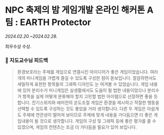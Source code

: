 # NPC 축제의 밤 게임개발 온라인 해커톤 A팀 : EARTH Protector
_2024.02.20.~2024.02.28._

최우수상 수상.

### 💽 지도교수님 피드백
 > 환경보호라는 주제를 게임으로 연결시킨 아이디어가 좋은 게임이었습니다. 여러 개의 미니게임을 가볍게 즐길 수 있도록 구성한 점이 돋보입니다. 깔끔하면서도 세밀하게 표현한 항목들의 그래픽 디자인도 눈 여겨볼 수 있었습니다. 게임 내용에 있어 분리수거 미니게임은 실생활에서도 도움이 될 법한 내용이었으나 분리수거 항목을 실제 어떻게 분류해야 할지 고민할 법한 아이템으로 선정하면 좋을 듯 합니다. 전기스위치와 에어컨의 온도조절 게임은 환경을 제시하고 적절한 행동을 선택할 수 있도록 구성하는 것도 좋았을 거라 생각합니다. 다른 두 게임은 아쉽게도 주제에 연관성이 떨어져 보이므로 주제에 맞게 내용을 가다듬으면 더 좋은 게임내용이 될 것으로 생각합니다. 
게임의 구성 및 그래픽 등에 좋은 평가를 줄 수 있겠으며, 게임의 컨텐츠는 조금 더 가다듬을 필요가 있어 보입니다. 

